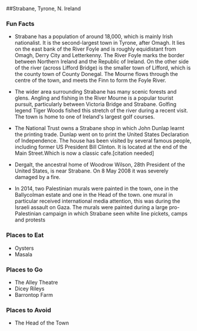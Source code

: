 ##Strabane, Tyrone, N. Ireland

### Fun Facts
 - Strabane has a population of around 18,000, which is mainly Irish nationalist. It is the second-largest town in Tyrone, after Omagh. It lies on the east bank of the River Foyle and is roughly equidistant from Omagh, Derry City and Letterkenny. The River Foyle marks the border between Northern Ireland and the Republic of Ireland. On the other side of the river (across Lifford Bridge) is the smaller town of Lifford, which is the county town of County Donegal. The Mourne flows through the centre of the town, and meets the Finn to form the Foyle River.
 
 - The wider area surrounding Strabane has many scenic forests and glens. Angling and fishing in the River Mourne is a popular tourist pursuit, particularly between Victoria Bridge and Strabane. Golfing legend Tiger Woods fished this stretch of the river during a recent visit. The town is home to one of Ireland's largest golf courses.

- The National Trust owns a Strabane shop in which John Dunlap learnt the printing trade. Dunlap went on to print the United States Declaration of Independence. The house has been visited by several famous people, including former US President Bill Clinton. It is located at the end of the Main Street.Which is now a classic cafe.[citation needed]

- Dergalt, the ancestral home of Woodrow Wilson, 28th President of the United States, is near Strabane. On 8 May 2008 it was severely damaged by a fire.

- In 2014, two Palestinian murals were painted in the town, one in the Ballycolman estate and one in the Head of the town. one mural in particular received international media attention, this was during the Israeli assault on Gaza. The murals were painted during a large pro-Palestinian campaign in which Strabane seen white line pickets, camps and protests

### Places to Eat
- Oysters
- Masala

### Places to Go
- The Alley Theatre
- Dicey Rileys
- Barrontop Farm

### Places to Avoid
- The Head of the Town
